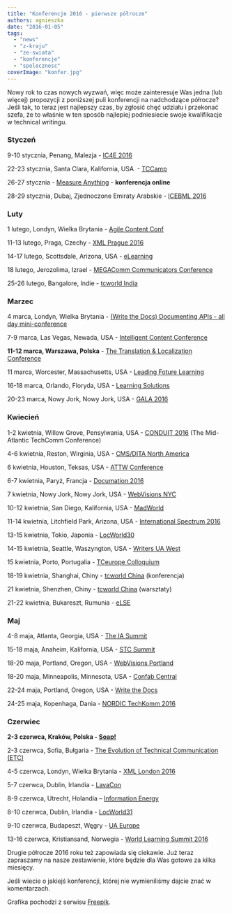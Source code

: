 ```yaml
---
title: "Konferencje 2016 - pierwsze półrocze"
authors: agnieszka
date: "2016-01-05"
tags:
  - "news"
  - "z-kraju"
  - "ze-swiata"
  - "konferencje"
  - "spolecznosc"
coverImage: "konfer.jpg"
---
```


Nowy rok to czas nowych wyzwań, więc może zainteresuje Was jedna (lub więcej)
propozycji z poniższej puli konferencji na nadchodzące półrocze? Jeśli tak, to
teraz jest najlepszy czas, by zgłosić chęć udziału i przekonać szefa, że to
właśnie w ten sposób najlepiej podniesiecie swoje kwalifikacje w technical
writingu.

<!--truncate-->

### Styczeń

9-10 stycznia, Penang, Malezja - [IC4E 2016](http://www.ic4e.net/ "IC4E")

22-23 stycznia, Santa Clara, Kalifornia, USA  -
[TCCamp](http://www.tccamp.org/ "TCCamp")

26-27 stycznia -
[Measure Anything](https://forum.infomanagementcenter.com/ "Measure Anything") -
**konferencja online**

28-29 stycznia, Dubaj, Zjednoczone Emiraty Arabskie -
[ICEBML 2016](https://www.waset.org/conference/2016/01/dubai/ICEBML "ICEBML")

### Luty

1 lutego, Londyn, Wielka Brytania -
[Agile Content Conf](https://2016.agilecontentconf.com/ "Agile Content Conf")

11-13 lutego, Praga, Czechy -
[XML Prague 2016](http://www.xmlprague.cz/ "XMLPrague")

14-17 lutego, Scottsdale, Arizona, USA -
[eLearning](http://www.itcnetwork.org/elearning-conference.html "eLearning")

18 lutego, Jerozolima, Izrael -
[MEGAComm Communicators Conference](http://www.megacomm.org/ "MEGAComm")

25-26 lutego, Bangalore, Indie -
[tcworld India](http://conferences.tekom.de/tcworld-india-2016/home/ "tcworld India")

### Marzec

4 marca, Londyn, Wielka Brytania -
[(Write the Docs) Documenting APIs - all day mini-conference](http://www.meetup.com/Write-The-Docs-London/events/228403383/)

7-9 marca, Las Vegas, Newada, USA -
[Intelligent Content Conference](http://www.intelligentcontentconference.com/ "Intelligent Content")

**11-12 marca, Warszawa, Polska** \-
[The Translation & Localization Conference](http://www.translation-conference.com/ "Translation&Localization")

11 marca, Worcester, Massachusetts, USA -
[Leading Foture Learning](http://leadingfuturelearning.org/ "LFL2016")

16-18 marca, Orlando, Floryda, USA -
[Learning Solutions](http://www.elearningguild.com/LSCon/content/4100/learning-solutions-2016-conference--expo--home/ "Learning Solutions")

20-23 marca, Nowy Jork, Nowy Jork, USA -
[GALA 2016](https://www.gala-global.org/conference/gala-annual-conference-2016 "Gala 2016")

### Kwiecień

1-2 kwietnia, Willow Grove, Pensylwania, USA -
[CONDUIT 2016](http://www.stcpmc.org/conduit-2016-2/ "Conduit") (The
Mid-Atlantic TechComm Conference)

4-6 kwietnia, Reston, Wirginia, USA
- [CMS/DITA North America](https://www.vasont.com/events/cm-strategies-dita-conference.html "CM Strategies/DITA")

6 kwietnia, Houston, Teksas, USA -
[ATTW Conference](http://attw.org/conference "ATTW Conference")

6-7 kwietnia, Paryż, Francja - [Documation 2016](http://www.documation.fr/)

7 kwietnia, Nowy Jork, Nowy Jork, USA -
[WebVisions NYC](http://www.webvisionsevent.com/new-york/ "WebVisions NYC")

10-12 kwietnia, San Diego, Kalifornia, USA -
[MadWorld](http://www.madcapsoftware.com/events/madworld/ "MadWorld")

11-14 kwietnia, Litchfield Park, Arizona, USA
- [International Spectrum 2016](http://www.intl-spectrum.com/Conference/Default.aspx "Spectrum 2016")

13-15 kwietnia, Tokio, Japonia -
[LocWorld30](http://locworld.com/events/locworld30-tokyo-2016/ "LocWorld")

14-15 kwietnia, Seattle, Waszyngton, USA -
[Writers UA West](http://west.writersua.com/)

15 kwietnia, Porto, Portugalia -
[TCeurope Colloquium](http://www.tceurope.org/colloquia "TCeurope")

18-19 kwietnia, Shanghai, Chiny
- [tcworld China](http://conferences.tekom.de/tcworld-china-2016/tcworld-china-2016/) (konferencja)

21 kwietnia, Shenzhen, Chiny
- [tcworld China](http://conferences.tekom.de/tcworld-china-2016/tcworld-china-2016/) (warsztaty)

21-22 kwietnia, Bukareszt, Rumunia - [eLSE](http://elseconference.eu/ "eLSE")

### Maj

4-8 maja, Atlanta, Georgia, USA -
[The IA Summit](http://www.iasummit.org/ "IA Summit")

15-18 maja, Anaheim, Kalifornia, USA -
[STC Summit](http://summit.stc.org/ "STC Summit")

18-20 maja, Portland, Oregon, USA -
[WebVisions Portland](http://www.webvisionsevent.com/portland/ "WebVisions Portland")

18-20 maja, Minneapolis, Minnesota, USA
- [Confab Central](http://confabevents.com/events/central/2016 "Confab Central")

22-24 maja, Portland, Oregon, USA -
[Write the Docs](http://www.writethedocs.org/conf/)

24-25 maja, Kopenhaga, Dania
- [NORDIC TechKomm 2016](http://conferences.tekom.de/nordic-techkomm/nordic-techkomm-2016/)

### Czerwiec

**2-3 czerwca, Kraków, Polska - [Soap!](http://soapconf.com/)**

2-3 czerwca, Sofia, Bułgaria -
[The Evolution of Technical Communication (ETC)](http://etc-conference.eu/)

4-5 czerwca, Londyn, Wielka Brytania - [XML London 2016](http://xmllondon.com/)

5-7 czerwca, Dublin, Irlandia - [LavaCon](http://lavacon.org/2016/dublin/)

8-9 czerwca, Utrecht, Holandia –
[Information Energy](http://www.informationenergy.org/ien2016/ "Information Energy")

8-10 czerwca, Dublin, Irlandia -
[LocWorld31](http://locworld.com/events/locworld31-dublin-2016/)

9-10 czerwca, Budapeszt, Węgry -
[UA Europe](http://www.uaconference.eu/ "UA Europe")

13-16 czerwca, Kristiansand, Norwegia
- [World Learning Summit 2016](http://www.futurelearninglab.org/june-13-16-2016-summit/ "WLS2016")

Drugie półrocze 2016 roku też zapowiada się ciekawie. Już teraz zapraszamy na
nasze zestawienie, które będzie dla Was gotowe za kilka miesięcy.

Jeśli wiecie o jakiejś konferencji, której nie wymieniliśmy dajcie znać w
komentarzach.

Grafika pochodzi z serwisu
[Freepik](http://href='http://www.freepik.com/free-vector/business-conference-concept_789964.htm).
